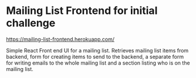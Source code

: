 # Mailing List Frontend for initial challenge
https://mailing-list-frontend.herokuapp.com/

Simple React Front end UI for a mailing list.
Retrieves mailing list items from backend, form for creating items to send to the backend, a separate form for writing emails to the whole mailing list and a section listing who is on the mailing list.